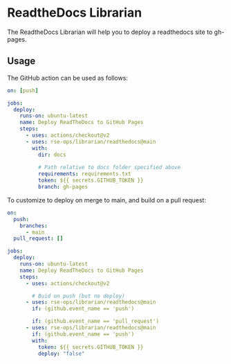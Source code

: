 # ReadtheDocs Librarian

The ReadtheDocs Librarian will help you to deploy a readthedocs site to gh-pages.

## Usage

The GitHub action can be used as follows:

```yaml
on: [push]

jobs:
  deploy:
    runs-on: ubuntu-latest
    name: Deploy ReadTheDocs to GitHub Pages
    steps:
      - uses: actions/checkout@v2
      - uses: rse-ops/librarian/readthedocs@main
        with:        
          dir: docs
          
          # Path relative to docs folder specified above
          requirements: requirements.txt 
          token: ${{ secrets.GITHUB_TOKEN }} 
          branch: gh-pages 
```

To customize to deploy on merge to main, and build on a pull request:


```yaml
on: 
  push:
    branches:
      - main  
  pull_request: []

jobs:
  deploy:
    runs-on: ubuntu-latest
    name: Deploy ReadTheDocs to GitHub Pages
    steps:
      - uses: actions/checkout@v2

        # Buid on push (but no deploy)
      - uses: rse-ops/librarian/readthedocs@main
        if: (github.event_name == 'push')

        if: (github.event_name == 'pull_request')
      - uses: rse-ops/librarian/readthedocs@main
        if: (github.event_name == 'push')
        with:        
          token: ${{ secrets.GITHUB_TOKEN }} 
          deploy: "false"
```



